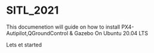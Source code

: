 # SITL_2021
This documenetion will guide on how to install PX4-Autipilot,QGroundControl &amp; Gazebo On Ubuntu 20.04 LTS




Lets et started
